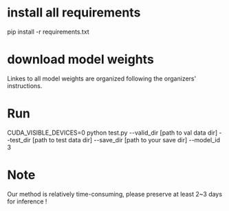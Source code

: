 # install all requirements
pip install -r requirements.txt

# download model weights
Linkes to all model weights are organized following the organizers' instructions.

# Run
CUDA_VISIBLE_DEVICES=0 python test.py --valid_dir [path to val data dir] --test_dir [path to test data dir] --save_dir [path to your save dir] --model_id 3

# Note

Our method is relatively time-consuming, please preserve at least 2~3 days for inference !
